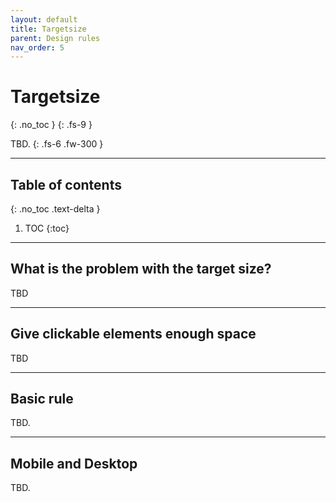 ```yaml
---
layout: default
title: Targetsize
parent: Design rules
nav_order: 5
---
```


# Targetsize
{: .no_toc }
{: .fs-9 }

TBD.
{: .fs-6 .fw-300 }

---

## Table of contents
{: .no_toc .text-delta }

1. TOC
{:toc}


---

## What is the problem with the target size?
TBD

---

## Give clickable elements enough space
TBD

---

## Basic rule
TBD.

---

## Mobile and Desktop
TBD.


